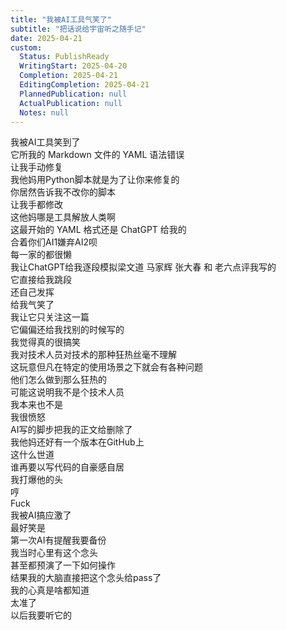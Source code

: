 ```yaml
---
title: "我被AI工具气笑了"
subtitle: "把话说给宇宙听之随手记"
date: 2025-04-21
custom:
  Status: PublishReady
  WritingStart: 2025-04-20
  Completion: 2025-04-21
  EditingCompletion: 2025-04-21
  PlannedPublication: null
  ActualPublication: null
  Notes: null
---      
```

我被AI工具笑到了  
它所我的 Markdown 文件的 YAML 语法错误  
让我手动修复      
我他妈用Python脚本就是为了让你来修复的  
你居然告诉我不改你的脚本  
让我手都修改  
这他妈哪是工具解放人类啊      
这最开始的 YAML 格式还是 ChatGPT 给我的  
合着你们AI1嫌弃AI2呗  
每一家的都很懒      
我让ChatGPT给我逐段模拟梁文道 马家辉 张大春 和 老六点评我写的  
它直接给我跳段  
还自己发挥  
给我气笑了  
我让它只关注这一篇  
它偏偏还给我找别的时候写的  
我觉得真的很搞笑      
我对技术人员对技术的那种狂热丝毫不理解  
这玩意但凡在特定的使用场景之下就会有各种问题  
他们怎么做到那么狂热的  
可能这说明我不是个技术人员  
我本来也不是      
我很愤怒  
AI写的脚步把我的正文给删除了  
我他妈还好有一个版本在GitHub上  
这什么世道  
谁再要以写代码的自豪感自居  
我打爆他的头  
哼      
Fuck  
我被AI搞应激了      
最好笑是  
第一次AI有提醒我要备份  
我当时心里有这个念头  
甚至都预演了一下如何操作  
结果我的大脑直接把这个念头给pass了  
我的心真是啥都知道  
太准了  
以后我要听它的      

